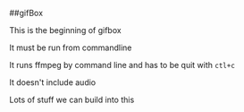 ##gifBox

This is the beginning of gifbox

It must be run from commandline

It runs ffmpeg by command line and has to be quit with `ctl+c`

It doesn't include audio

Lots of stuff we can build into this

